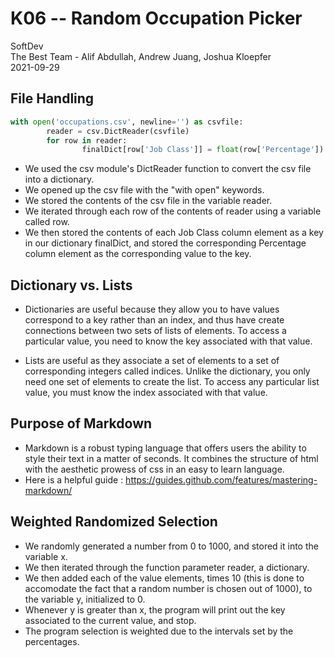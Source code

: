 # K06 -- Random Occupation Picker </br>
SoftDev </br>
The Best Team - Alif Abdullah, Andrew Juang, Joshua Kloepfer </br>
2021-09-29 </br>

## File Handling
```Python
with open('occupations.csv', newline='') as csvfile:
        reader = csv.DictReader(csvfile)
        for row in reader:
                finalDict[row['Job Class']] = float(row['Percentage'])
```
* We used the csv module's DictReader function to convert the csv file into a dictionary. </br>
* We opened up the csv file with the "with open" keywords. </br>
* We stored the contents of the csv file in the variable reader. </br>
* We iterated through each row of the contents of reader using a variable called row. </br>
* We then stored the contents of each Job Class column element as a key in our dictionary finalDict, and stored the corresponding Percentage column element as the corresponding value to the key. </br>
## Dictionary vs. Lists
* Dictionaries are useful because they allow you to have values correspond to a key rather than an index, and thus have create connections between two sets of lists of elements. To access a particular value, you need to know the key associated with that value. </br>

* Lists are useful as they associate a set of elements to a set of corresponding integers called indices. Unlike the dictionary, you only need one set of elements to create the list. To access any particular list value, you must know the index associated with that value. </br>

## Purpose of Markdown
* Markdown is a robust typing language that offers users the ability to style their text in a matter of seconds. It combines the structure of html with the aesthetic prowess of css in an easy to learn language. </br>
* Here is a helpful guide : https://guides.github.com/features/mastering-markdown/ </br>
## Weighted Randomized Selection
* We randomly generated a number from 0 to 1000, and stored it into the variable x. </br>
* We then iterated through the function parameter reader, a dictionary. </br> 
* We then added each of the value elements, times 10 (this is done to accomodate the fact that a random number is chosen out of 1000), to the variable y, initialized to 0. </br>
* Whenever y is greater than x, the program will print out the key associated to the current value, and stop. </br>
* The program selection is weighted due to the intervals set by the percentages. </br>